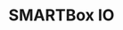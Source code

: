 ---
title: SMARTBox IO
layout: bundle
image: '/guides/images/devices/device-list/smartbox-io.jpg'
brand: SMARTBox
---